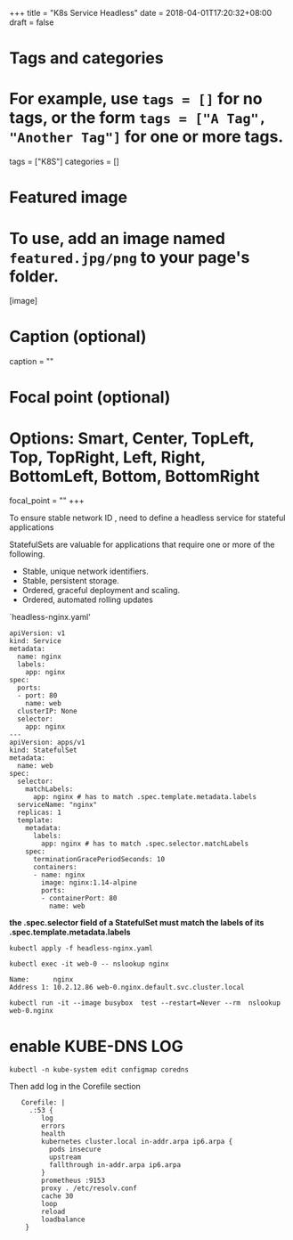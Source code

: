 +++
title = "K8s Service Headless"
date = 2018-04-01T17:20:32+08:00
draft = false

# Tags and categories
# For example, use `tags = []` for no tags, or the form `tags = ["A Tag", "Another Tag"]` for one or more tags.
tags = ["K8S"]
categories = []

# Featured image
# To use, add an image named `featured.jpg/png` to your page's folder. 
[image]
  # Caption (optional)
  caption = ""

  # Focal point (optional)
  # Options: Smart, Center, TopLeft, Top, TopRight, Left, Right, BottomLeft, Bottom, BottomRight
  focal_point = ""
+++



To ensure stable network ID , need to define a headless service for stateful applications

StatefulSets are valuable for applications that require one or more of the following.

- Stable, unique network identifiers.
- Stable, persistent storage.
- Ordered, graceful deployment and scaling.
- Ordered, automated rolling updates


`headless-nginx.yaml'

```
apiVersion: v1
kind: Service
metadata:
  name: nginx
  labels:
    app: nginx
spec:
  ports:
  - port: 80
    name: web
  clusterIP: None
  selector:
    app: nginx
---
apiVersion: apps/v1
kind: StatefulSet
metadata:
  name: web
spec:
  selector:
    matchLabels:
      app: nginx # has to match .spec.template.metadata.labels
  serviceName: "nginx"
  replicas: 1 
  template:
    metadata:
      labels:
        app: nginx # has to match .spec.selector.matchLabels
    spec:
      terminationGracePeriodSeconds: 10
      containers:
      - name: nginx
        image: nginx:1.14-alpine
        ports:
        - containerPort: 80
          name: web
```

**the .spec.selector field of a StatefulSet must
match the labels of its .spec.template.metadata.labels**

```
kubectl apply -f headless-nginx.yaml

kubectl exec -it web-0 -- nslookup nginx

Name:      nginx
Address 1: 10.2.12.86 web-0.nginx.default.svc.cluster.local
```

```
kubectl run -it --image busybox  test --restart=Never --rm  nslookup web-0.nginx
```


# enable KUBE-DNS LOG

```
kubectl -n kube-system edit configmap coredns

```


Then add log in the Corefile section

```
   Corefile: |
     .:53 {
        log
        errors
        health
        kubernetes cluster.local in-addr.arpa ip6.arpa {
          pods insecure
          upstream
          fallthrough in-addr.arpa ip6.arpa
        }
        prometheus :9153
        proxy . /etc/resolv.conf
        cache 30
        loop
        reload
        loadbalance
    }

```